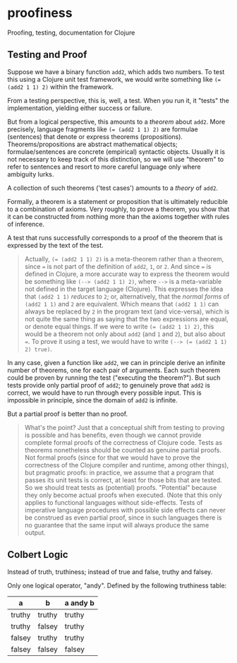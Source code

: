 # proofiness

Proofing, testing, documentation for Clojure

## Testing and Proof

Suppose we have a binary function `add2`, which adds two numbers.  To test this using a Clojure unit test framework, we would write something like `(= (add2 1 1) 2)` within the framework.
  
From a testing perspective, this is, well, a test.  When you run it, it "tests" the implementation, yielding either success or failure.

But from a logical perspective, this amounts to a _theorem_ about `add2`.  More precisely, language fragments like `(= (add2 1 1) 2)` are formulae (sentences) that denote or express theorems (propositions).  Theorems/propositions are abstract mathematical objects; formulae/sentences are concrete (empirical) syntactic objects.  Usually it is not necessary to keep track of this distinction, so we will use "theorem" to refer to sentences and resort to more careful language only where ambiguity lurks.

A collection of such theorems ('test cases') amounts to a _theory_ of `add2`.

Formally, a theorem is a statement or proposition that is ultimately reducible to a combination of axioms.  Very roughly, to prove a theorem, you show that it can be constructed from nothing more than the axioms together with rules of inference.

A test that runs successfully corresponds to a proof of the theorem that is expressed by the text of the test. 

> Actually, `(= (add2 1 1) 2)` is a meta-theorem rather than a theorem, since `=` is not part of the definition of `add2`, `1`, or `2`.  And since `=` is defined in Clojure, a more accurate way to express the theorem would be something like `(--> (add2 1 1) 2)`, where `-->` is a meta-variable not defined in the target language (Clojure).  This expresses the idea that `(add2 1 1)` _reduces_ to `2`; or, alternatively, that the _normal forms_ of `(add2 1 1)` and `2` are equivalent.  Which means that `(add2 1 1)` can always be replaced by `2` in the program text (and vice-versa), which is not quite the same thing as saying that the two expressions are equal, or denote equal things.  If we were to write `(= (add2 1 1) 2)`, this would be a theorem not only about `add2` (and `1` and `2`), but also about `=`.  To prove it using a test, we would have to write `(--> (= (add2 1 1) 2) true)`.

In any case, given a function like `add2`, we can in principle derive an infinite number of theorems, one for each pair of arguments.  Each such theorem could be proven by running the test ("executing the theorem?").  But such tests provide only partial proof of `add2`; to genuinely prove that `add2` is correct, we would have to run through every possible input.  This is impossible in principle, since the domain of `add2` is infinite.

But a partial proof is better than no proof.

> What's the point?  Just that a conceptual shift from testing to proving is possible and has benefits, even though we cannot provide complete formal proofs of the correctness of Clojure code.  Tests as theorems nonetheless should be counted as genuine partial proofs.  Not formal proofs (since for that we would have to prove the correctness of the Clojure compiler and runtime, among other things), but pragmatic proofs: in practice, we assume that a program that passes its unit tests is correct, at least for those bits that are tested.  So we should treat tests as (potential) proofs.  "Potential" because they only become actual proofs when executed.  (Note that this only applies to functional languages without side-effects.  Tests of imperative language procedures with possible side effects can never be construed as even partial proof, since in such languages there is no guarantee that the same input will always produce the same output.

## Colbert Logic

Instead of truth, truthiness; instead of true and false, truthy and falsey.

Only one logical operator, "andy".  Defined by the following truthiness table:

| a | b | a andy b |
|---|---|----------|
| truthy | truthy | truthy |
| truthy | falsey | truthy |
| falsey | truthy | truthy |
| falsey | falsey | falsey |

